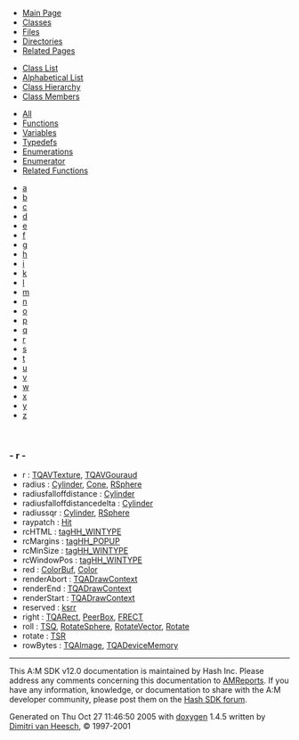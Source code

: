 <div class="tabs">

- [Main Page](index.md)
- <span id="current">[Classes](annotated.md)</span>
- [Files](files.md)
- [Directories](dirs.md)
- [Related Pages](pages.md)

</div>

<div class="tabs">

- [Class List](annotated.md)
- [Alphabetical List](classes.md)
- [Class Hierarchy](hierarchy.md)
- <span id="current">[Class Members](functions.md)</span>

</div>

<div class="tabs">

- [All](functions.md)
- [Functions](functions_func.md)
- <span id="current">[Variables](functions_vars.md)</span>
- [Typedefs](functions_type.md)
- [Enumerations](functions_enum.md)
- [Enumerator](functions_eval.md)
- [Related Functions](functions_rela.md)

</div>

<div class="tabs">

- [a](functions_vars.md#index_a)
- [b](functions_vars_0x62.md#index_b)
- [c](functions_vars_0x63.md#index_c)
- [d](functions_vars_0x64.md#index_d)
- [e](functions_vars_0x65.md#index_e)
- [f](functions_vars_0x66.md#index_f)
- [g](functions_vars_0x67.md#index_g)
- [h](functions_vars_0x68.md#index_h)
- [i](functions_vars_0x69.md#index_i)
- [k](functions_vars_0x6b.md#index_k)
- [l](functions_vars_0x6c.md#index_l)
- [m](functions_vars_0x6d.md#index_m)
- [n](functions_vars_0x6e.md#index_n)
- [o](functions_vars_0x6f.md#index_o)
- [p](functions_vars_0x70.md#index_p)
- [q](functions_vars_0x71.md#index_q)
- <span id="current">[r](functions_vars_0x72.md#index_r)</span>
- [s](functions_vars_0x73.md#index_s)
- [t](functions_vars_0x74.md#index_t)
- [u](functions_vars_0x75.md#index_u)
- [v](functions_vars_0x76.md#index_v)
- [w](functions_vars_0x77.md#index_w)
- [x](functions_vars_0x78.md#index_x)
- [y](functions_vars_0x79.md#index_y)
- [z](functions_vars_0x7a.md#index_z)

</div>

 

### <span id="index_r" class="anchor">- r -</span>

- r : <a href="structTQAVTexture.md#4b43b0aee35624cd95b910189b3dc231" class="el">TQAVTexture</a>, <a href="structTQAVGouraud.md#4b43b0aee35624cd95b910189b3dc231" class="el">TQAVGouraud</a>
- radius : <a href="classCylinder.md#fc021d54683383e5078ab9fefc4d53c8" class="el">Cylinder</a>, <a href="classCone.md#fc021d54683383e5078ab9fefc4d53c8" class="el">Cone</a>, <a href="classRSphere.md#fc021d54683383e5078ab9fefc4d53c8" class="el">RSphere</a>
- radiusfalloffdistance : <a href="classCylinder.md#0cfd751c35c87074b8b89276e141615d" class="el">Cylinder</a>
- radiusfalloffdistancedelta : <a href="classCylinder.md#c48f3a7303cbbca387e277a93f6c3aa7" class="el">Cylinder</a>
- radiussqr : <a href="classCylinder.md#9412f6bc1eb7062c2c85b62daefca994" class="el">Cylinder</a>, <a href="classRSphere.md#9412f6bc1eb7062c2c85b62daefca994" class="el">RSphere</a>
- raypatch : <a href="classHit.md#ecebe803e2d4c2d78e16ebb5e65c7200" class="el">Hit</a>
- rcHTML : <a href="structtagHH__WINTYPE.md#81e1a804b42146466903f120b1d49e33" class="el">tagHH_WINTYPE</a>
- rcMargins : <a href="structtagHH__POPUP.md#bc99bce698c647de99fe5e72948d7ee8" class="el">tagHH_POPUP</a>
- rcMinSize : <a href="structtagHH__WINTYPE.md#ca2ba15876cfce9e8428e7289e667633" class="el">tagHH_WINTYPE</a>
- rcWindowPos : <a href="structtagHH__WINTYPE.md#40807e67b8ca6dd56d190abe699bbacd" class="el">tagHH_WINTYPE</a>
- red : <a href="classColorBuf.md#bda9643ac6601722a28f238714274da4" class="el">ColorBuf</a>, <a href="unionColor.md#bda9643ac6601722a28f238714274da4" class="el">Color</a>
- renderAbort : <a href="structTQADrawContext.md#df7b8d082af91829335903faa803d266" class="el">TQADrawContext</a>
- renderEnd : <a href="structTQADrawContext.md#3499b4622e1626d5f259b982bfeb25bc" class="el">TQADrawContext</a>
- renderStart : <a href="structTQADrawContext.md#e372ab29fcb5c8cc72d75efbcf272789" class="el">TQADrawContext</a>
- reserved : <a href="structksrr.md#7f005c3fa691e77c52d3297cc2699072" class="el">ksrr</a>
- right : <a href="structTQARect.md#7c4f29407893c334a6cb7a87bf045c0d" class="el">TQARect</a>, <a href="classPeerBox.md#7c4f29407893c334a6cb7a87bf045c0d" class="el">PeerBox</a>, <a href="structFRECT.md#7c4f29407893c334a6cb7a87bf045c0d" class="el">FRECT</a>
- roll : <a href="classTSQ.md#b6a5d96a4e99b63723ab54ddb471baad" class="el">TSQ</a>, <a href="classRotateSphere.md#b6a5d96a4e99b63723ab54ddb471baad" class="el">RotateSphere</a>, <a href="classRotateVector.md#b6a5d96a4e99b63723ab54ddb471baad" class="el">RotateVector</a>, <a href="classRotate.md#b6a5d96a4e99b63723ab54ddb471baad" class="el">Rotate</a>
- rotate : <a href="classTSR.md#6f8c8a49f740bca52653317a42933f8c" class="el">TSR</a>
- rowBytes : <a href="structTQAImage.md#45861313706b2b962f45376fad49d576" class="el">TQAImage</a>, <a href="structTQADeviceMemory.md#45861313706b2b962f45376fad49d576" class="el">TQADeviceMemory</a>

------------------------------------------------------------------------

<span class="small">This A:M SDK v12.0 documentation is maintained by Hash Inc. Please address any comments concerning this documentation to [AMReports](http://www.hash.com/reports). If you have any information, knowledge, or documentation to share with the A:M developer community, please post them on the [Hash SDK forum](http://www.hash.com/forums/index.php?showforum=11).</span>

Generated on Thu Oct 27 11:46:50 2005 with [<span class="image placeholder" original-image-src="doxygen.png" original-image-title="" height="45" width="100" align="middle" border="0">doxygen</span>](http://www.doxygen.org/index.html) 1.4.5 written by [Dimitri van Heesch](mailto:dimitri@stack.nl), © 1997-2001
